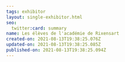 ```yaml
---
tags: exhibitor
layout: single-exhibitor.html
seo:
  twitter:card: summary
name: Les élèves de l'académie de Rixensart
created-on: 2021-08-13T19:38:25.076Z
updated-on: 2021-08-13T19:38:25.085Z
published-on: 2021-08-13T19:38:25.094Z
---
```

